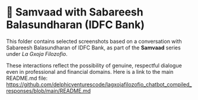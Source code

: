 # 📸 Samvaad with Sabareesh Balasundharan (IDFC Bank)

This folder contains selected screenshots based on a conversation with Sabareesh Balasundharan of IDFC Bank, as part of the **Samvaad** series under *La Gxoja Filozofio*. 

These interactions reflect the possibility of genuine, respectful dialogue even in professional and financial domains. Here is a link to the main README.md file:  
https://github.com/delphicventurescode/lagxojafilozofio_chatbot_compiled_responses/blob/main/README.md
